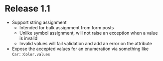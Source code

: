 # Release 1.1
* Support string assignment
  * Intended for bulk assignment from form posts
  * Unlike symbol assignment, will not raise an exception when a value
    is invalid
  * Invalid values will fail validation and add an error on the attribute
* Expose the accepted values for an enumeration via something like
  `Car::Color.values`
